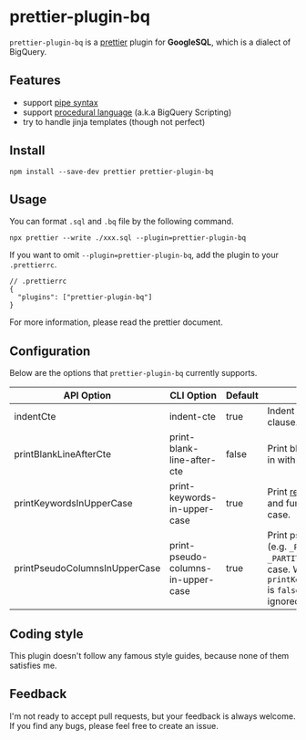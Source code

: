 # prettier-plugin-bq

`prettier-plugin-bq` is a [prettier](https://prettier.io/) plugin for **GoogleSQL**, which is a dialect of BigQuery.

## Features

* support [pipe syntax](https://cloud.google.com/bigquery/docs/reference/standard-sql/pipe-syntax)
* support [procedural language](https://cloud.google.com/bigquery/docs/reference/standard-sql/procedural-language) (a.k.a BigQuery Scripting)
* try to handle jinja templates (though not perfect)

## Install

```
npm install --save-dev prettier prettier-plugin-bq
```

## Usage

You can format `.sql` and `.bq` file by the following command.

```
npx prettier --write ./xxx.sql --plugin=prettier-plugin-bq
```

If you want to omit `--plugin=prettier-plugin-bq`, add the plugin to your `.prettierrc`.

```jsonc
// .prettierrc
{
  "plugins": ["prettier-plugin-bq"]
}
```

For more information, please read the prettier document.

## Configuration

Below are the options that `prettier-plugin-bq` currently supports.

| API Option                    | CLI Option                         | Default | Description                                                                                                                                       |
| ----------------------------- | ---------------------------------- | ------- | ------------------------------------------------------------------------------------------------------------------------------------------------- |
| indentCte                     | indent-cte                         | true    | Indent CTEs in with clause.                                                                                                                       |
| printBlankLineAfterCte        | print-blank-line-after-cte         | false   | Print blank line after CTE in with clause.                                                                                                        |
| printKeywordsInUpperCase      | print-keywords-in-upper-case       | true    | Print [reserved keywords](https://cloud.google.com/bigquery/docs/reference/standard-sql/lexical#reserved_keywords) and functions in upper case.   |
| printPseudoColumnsInUpperCase | print-pseudo-columns-in-upper-case | true    | Print pseudo columns (e.g. `_PARTITIONDATE`, `_PARTITIONTIME`) in upper case. When `printKeywordsInUpperCase` is `false`, this option is ignored. |

## Coding style

This plugin doesn't follow any famous style guides,
because none of them satisfies me.

## Feedback

I'm not ready to accept pull requests, but your feedback is always welcome.
If you find any bugs, please feel free to create an issue.
